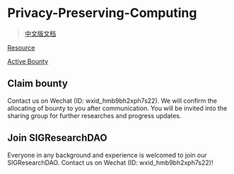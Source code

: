 # Privacy-Preserving-Computing

> [中文版文档](./README-zh.md)

[Resource](https://github.com/DigitalFinanceAndWorldSIG/ResearchDAO/tree/main/Privacy-Preserving-Computing)

[Active Bounty](https://github.com/DigitalFinanceAndWorldSIG/Privacy-Preserving-Computing/issues)

## Claim bounty

Contact us on Wechat (ID: wxid_hmb9bh2xph7s22). We will confirm the allocating of bounty to you after communication. You will be invited into the sharing group for further researches and progress updates.

## Join SIGResearchDAO

Everyone in any background and experience is welcomed to join our SIGResearchDAO. Contact us on Wechat (ID: wxid_hmb9bh2xph7s22)! 
